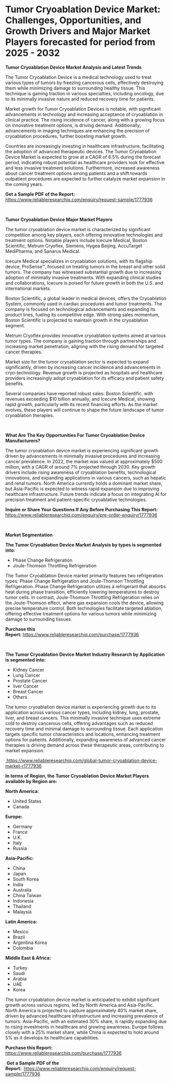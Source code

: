 <p><h1>Tumor Cryoablation Device Market: Challenges, Opportunities, and Growth Drivers and Major Market Players forecasted for period from 2025 - 2032</h1></p><p><strong>Tumor Cryoablation Device Market Analysis and Latest Trends</strong></p>
<p><p>The Tumor Cryoablation Device is a medical technology used to treat various types of tumors by freezing cancerous cells, effectively destroying them while minimizing damage to surrounding healthy tissue. This technique is gaining traction in various specialties, including oncology, due to its minimally invasive nature and reduced recovery time for patients. </p><p>Market growth for Tumor Cryoablation Devices is notable, with significant advancements in technology and increasing acceptance of cryoablation in clinical practice. The rising incidence of cancer, along with a growing focus on innovative treatment options, is driving demand. Additionally, advancements in imaging techniques are enhancing the precision of cryoablation procedures, further boosting market growth.</p><p>Countries are increasingly investing in healthcare infrastructure, facilitating the adoption of advanced therapeutic devices. The Tumor Cryoablation Device Market is expected to grow at a CAGR of 6.5% during the forecast period, indicating robust potential as healthcare providers look for effective and less invasive treatment solutions. Furthermore, increased awareness about cancer treatment options among patients and a shift towards outpatient procedures are expected to further catalyze market expansion in the coming years.</p></p>
<p><strong>Get a Sample PDF of the Report:&nbsp;</strong> <a href="https://www.reliableresearchiq.com/enquiry/request-sample/1777936?utm_campaign=1129&utm_medium=2&utm_source=Github&utm_content=ia&utm_term=14042025&utm_id=tumor-cryoablation-device">https://www.reliableresearchiq.com/enquiry/request-sample/1777936</a></p>
<p>&nbsp;</p>
<p><strong>Tumor Cryoablation Device Major Market Players</strong></p>
<p><p>The tumor cryoablation device market is characterized by significant competition among key players, each offering innovative technologies and treatment options. Notable players include Icecure Medical, Boston Scientific, Metrum Cryoflex, Siemens, Hygea Beijing, AccuTarget MediPharma, and Sanarus Medical.</p><p>Icecure Medical specializes in cryoablation solutions, with its flagship device, ProSense™, focused on treating tumors in the breast and other solid tumors. The company has witnessed substantial growth due to increasing adoption of minimally invasive treatments. With expanding clinical studies and collaborations, Icecure is poised for future growth in both the U.S. and international markets.</p><p>Boston Scientific, a global leader in medical devices, offers the Cryoablation System, commonly used in cardiac procedures and tumor treatments. The company is focused on technological advancements and expanding its product lines, fueling its competitive edge. With strong sales momentum, Boston Scientific is projected to maintain growth in the cryoablation segment.</p><p>Metrum Cryoflex provides innovative cryoablation systems aimed at various tumor types. The company is gaining traction through partnerships and increasing market penetration, aligning with the rising demand for targeted cancer therapies. </p><p>Market size for the tumor cryoablation sector is expected to expand significantly, driven by increasing cancer incidence and advancements in cryo-technology. Revenue growth is projected as hospitals and healthcare providers increasingly adopt cryoablation for its efficacy and patient safety benefits.</p><p>Several companies have reported robust sales: Boston Scientific, with revenues exceeding $10 billion annually, and Icecure Medical, showing rapid growth, particularly with its recent financing efforts. As the market evolves, these players will continue to shape the future landscape of tumor cryoablation therapies.</p></p>
<p>&nbsp;</p>
<p><strong>What Are The Key Opportunities For Tumor Cryoablation Device Manufacturers?</strong></p>
<p><p>The tumor cryoablation device market is experiencing significant growth driven by advancements in minimally invasive procedures and increasing cancer prevalence. In 2022, the market was valued at approximately $500 million, with a CAGR of around 7% projected through 2030. Key growth drivers include rising awareness of cryoablation benefits, technological innovations, and expanding applications in various cancers, such as hepatic and renal tumors. North America currently holds a dominant market share, but Asia-Pacific is expected to witness rapid expansion due to improving healthcare infrastructure. Future trends indicate a focus on integrating AI for precision treatment and patient-specific cryoablative technologies.</p></p>
<p><strong>Inquire or Share Your Questions If Any Before Purchasing This Report:</strong> <a href="https://www.reliableresearchiq.com/enquiry/pre-order-enquiry/1777936?utm_campaign=1129&utm_medium=2&utm_source=Github&utm_content=ia&utm_term=14042025&utm_id=tumor-cryoablation-device">https://www.reliableresearchiq.com/enquiry/pre-order-enquiry/1777936</a></p>
<p>&nbsp;</p>
<p><strong>Market Segmentation</strong></p>
<p><strong>The Tumor Cryoablation Device Market Analysis by types is segmented into:</strong></p>
<p><ul><li>Phase Change Refrigeration</li><li>Joule-Thomson Throttling Refrigeration</li></ul></p>
<p><p>The Tumor Cryoablation Device market primarily features two refrigeration types: Phase Change Refrigeration and Joule-Thomson Throttling Refrigeration. Phase Change Refrigeration utilizes a refrigerant that absorbs heat during phase transition, efficiently lowering temperatures to destroy tumor cells. In contrast, Joule-Thomson Throttling Refrigeration relies on the Joule-Thomson effect, where gas expansion cools the device, allowing precise temperature control. Both technologies facilitate targeted ablation, offering effective treatment options for various tumors while minimizing damage to surrounding tissues.</p></p>
<p><strong>Purchase this Report:&nbsp;</strong><a href="https://www.reliableresearchiq.com/purchase/1777936?utm_campaign=1129&utm_medium=2&utm_source=Github&utm_content=ia&utm_term=14042025&utm_id=tumor-cryoablation-device">https://www.reliableresearchiq.com/purchase/1777936</a></p>
<p>&nbsp;</p>
<p><strong>The Tumor Cryoablation Device Market Industry Research by Application is segmented into:</strong></p>
<p><ul><li>Kidney Cancer</li><li>Lung Cancer</li><li>Prostate Cancer</li><li>liver Cancer</li><li>Breast Cancer</li><li>Others</li></ul></p>
<p><p>The tumor cryoablation device market is experiencing growth due to its application across various cancer types, including kidney, lung, prostate, liver, and breast cancers. This minimally invasive technique uses extreme cold to destroy cancerous cells, offering advantages such as reduced recovery time and minimal damage to surrounding tissue. Each application targets specific tumor characteristics and locations, enhancing treatment options for patients. Additionally, expanding awareness of advanced cancer therapies is driving demand across these therapeutic areas, contributing to market expansion.</p></p>
<p><a href="https://www.reliableresearchiq.com/global-tumor-cryoablation-device-market-r1777936?utm_campaign=1129&utm_medium=2&utm_source=Github&utm_content=ia&utm_term=14042025&utm_id=tumor-cryoablation-device">&nbsp;https://www.reliableresearchiq.com/global-tumor-cryoablation-device-market-r1777936</a></p>
<p><strong>In terms of Region, the Tumor Cryoablation Device Market Players available by Region are:</strong></p>
<p>
    <p> <strong> North America: </strong>
        <ul>
            <li>United States</li>
            <li>Canada</li>
        </ul>
        </p> 
    <p> <strong> Europe: </strong>
        <ul>
            <li>Germany</li>
            <li>France</li>
            <li>U.K.</li>
            <li>Italy</li>
            <li>Russia</li>
        </ul>
        </p> 
    <p> <strong> Asia-Pacific: </strong>
        <ul>
            <li>China</li>
            <li>Japan</li>
            <li>South Korea</li>
            <li>India</li>
            <li>Australia</li>
            <li>China Taiwan</li>
            <li>Indonesia</li>
            <li>Thailand</li>
            <li>Malaysia</li>
        </ul>
        </p> 
    <p> <strong> Latin America: </strong>
        <ul>
            <li>Mexico</li>
            <li>Brazil</li>
            <li>Argentina Korea</li>
            <li>Colombia</li>
        </ul>
        </p> 
    <p> <strong> Middle East & Africa: </strong>
        <ul>
            <li>Turkey</li>
            <li>Saudi</li>
            <li>Arabia</li>
            <li>UAE</li>
            <li>Korea</li>
        </ul>
    </p>
    </p>
<p><p>The tumor cryoablation device market is anticipated to exhibit significant growth across various regions, led by North America and Asia-Pacific. North America is projected to capture approximately 40% market share, driven by advanced healthcare infrastructure and increasing prevalence of tumors. Asia-Pacific, with an estimated 30% share, is rapidly expanding due to rising investments in healthcare and growing awareness. Europe follows closely with a 25% market share, while China is expected to hold around 5% as it develops its healthcare capabilities.</p></p>
<p><strong>Purchase this Report: </strong><a href="https://www.reliableresearchiq.com/purchase/1777936?utm_campaign=1129&utm_medium=2&utm_source=Github&utm_content=ia&utm_term=14042025&utm_id=tumor-cryoablation-device">https://www.reliableresearchiq.com/purchase/1777936</a></p>
<p>&nbsp;<strong>Get a Sample PDF of the Report:&nbsp;&nbsp;</strong><a href="https://www.reliableresearchiq.com/enquiry/request-sample/1777936?utm_campaign=1129&utm_medium=2&utm_source=Github&utm_content=ia&utm_term=14042025&utm_id=tumor-cryoablation-device">https://www.reliableresearchiq.com/enquiry/request-sample/1777936</a></p>
<p><strong></strong></p>
<p><p></p><p></p><p></p></p>